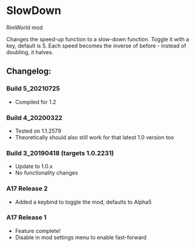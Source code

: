 # SlowDown
RimWorld mod

Changes the speed-up function to a slow-down function. Toggle it with a key, default is 5. Each speed becomes the inverse of before - instead of doubling, it halves.

## Changelog:

### Build 5_20210725
* Compiled for 1.2

### Build 4_20200322
* Tested on 1.1.2579
* Theoretically should also still work for that latest 1.0 version too

### Build 3_20190418 (targets 1.0.2231)
* Update to 1.0.x
* No functionality changes

### A17 Release 2
* Added a keybind to toggle the mod, defaults to Alpha5

### A17 Release 1
* Feature complete!
* Disable in mod settings menu to enable fast-forward
